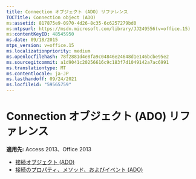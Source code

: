 ```yaml
---
title: Connection オブジェクト (ADO) リファレンス
TOCTitle: Connection object (ADO)
ms:assetid: 817875e9-0970-4d26-8c35-6c6257279bd0
ms:mtpsurl: https://msdn.microsoft.com/library/JJ249556(v=office.15)
ms:contentKeyID: 48545950
ms.date: 09/18/2015
mtps_version: v=office.15
ms.localizationpriority: medium
ms.openlocfilehash: 78f2881d4e8fa9c04846e24648d1e146bcbe95e2
ms.sourcegitcommit: a1d9041c20256616c9c183f7d1049142a7ac6991
ms.translationtype: MT
ms.contentlocale: ja-JP
ms.lasthandoff: 09/24/2021
ms.locfileid: "59565759"
---
```

# <a name="connection-object-ado-reference"></a>Connection オブジェクト (ADO) リファレンス

**適用先:** Access 2013、Office 2013

- [接続オブジェクト (ADO)](connection-object-ado.md)
- [接続のプロパティ、メソッド、およびイベント (ADO)](connection-properties-methods-and-events-ado.md)

